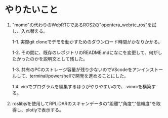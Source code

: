 # やりたいこと

1. "momo"の代わりのWebRTCであるROS2の"opentera_webrtc_ros"を試し、入れ替える。
	
	1-1. 実際git cloneでデモを動かすためのダウンロード時間がかなりかかる。

    1-2. その間に、既存のレポジトリのREADME.mdになにを変更して、何がしたかったのかを説明文として残した。

    1-3. 共有のPCのストレージ容量が残り少ないのでVScodeをアンインストールして、terminal/powershellで開発を進めることにした。

    1.4. vimでプログラムを編集するほうがやりやすいので、.vimrcを構築する。

3. roslibjsを使用してRPLiDARのスキャンデータの"距離","角度","信頼度"を取得し、plotlyで表示する。
